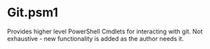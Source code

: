 # Git.psm1

Provides higher level PowerShell Cmdlets for interacting with git. Not exhaustive - new functionality is added as the author needs it.